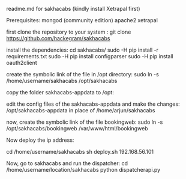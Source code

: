 readme.md for sakhacabs
(kindly install Xetrapal first)

Prerequisites:
mongod (community edition)
apache2
xetrapal 

first clone the repository to your system :
git clone https://github.com/hackegram/sakhacabs

install the dependencies:
cd sakhacabs/
sudo -H pip install -r requirements.txt
sudo -H pip install configparser
sudo -H pip install oauth2client

create the symbolic link of the file in /opt directory:
sudo ln -s /home/username/sakhacabs /opt/sakhacabs

copy the folder sakhacabs-appdata to /opt:

edit the config files of the sakhacabs-appdata and make the changes:
/opt/sakhacabs-appdata in place of /home/arjun/sakhacabs 

now, create the symbolic link of the file bookingweb:
sudo ln -s /opt/sakhacabs/bookingweb /var/www/html/bookingweb

Now deploy the ip address:

cd /home/username/sakhacabs
 sh deploy.sh 192.168.56.101 <your ip address>

Now, go to sakhacabs and run the dispatcher:
cd /home/username/location/sakhacabs
python dispatcherapi.py



